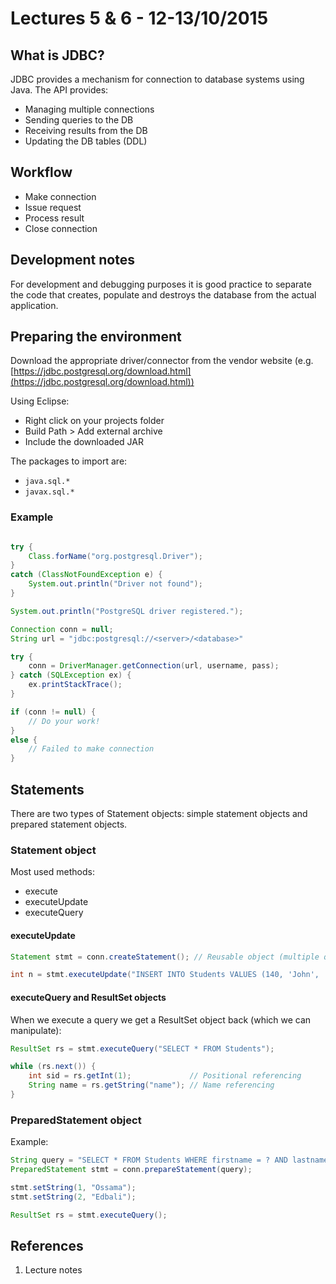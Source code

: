 # Lectures 5 & 6 - 12-13/10/2015

## What is JDBC?

JDBC provides a mechanism for connection to database systems using Java. The API provides:

- Managing multiple connections
- Sending queries to the DB
- Receiving results from the DB
- Updating the DB tables (DDL)

## Workflow

- Make connection
- Issue request
- Process result 
- Close connection

## Development notes

For development and debugging purposes it is good practice to separate the code that creates, populate and destroys the database from
the actual application.

## Preparing the environment

Download the appropriate driver/connector from the vendor website (e.g. [https://jdbc.postgresql.org/download.html](https://jdbc.postgresql.org/download.html))

Using Eclipse:

- Right click on your projects folder
- Build Path > Add external archive
- Include the downloaded JAR

The packages to import are:

- `java.sql.*`
- `javax.sql.*`

### Example

```java

try {
	Class.forName("org.postgresql.Driver");
}
catch (ClassNotFoundException e) {
	System.out.println("Driver not found");
}

System.out.println("PostgreSQL driver registered.");

Connection conn = null;
String url = "jdbc:postgresql://<server>/<database>"

try {
	conn = DriverManager.getConnection(url, username, pass);
} catch (SQLException ex) {
	ex.printStackTrace();
}

if (conn != null) {
	// Do your work!
}
else {
	// Failed to make connection
}

```

## Statements

There are two types of Statement objects: simple statement objects and prepared statement objects.

### Statement object

Most used methods:

- execute
- executeUpdate
- executeQuery

#### executeUpdate

```java
Statement stmt = conn.createStatement(); // Reusable object (multiple queries)

int n = stmt.executeUpdate("INSERT INTO Students VALUES (140, 'John', 'Smith', 1996-04-10)");
```

#### executeQuery and ResultSet objects

When we execute a query we get a ResultSet object back (which we can manipulate):

```java
ResultSet rs = stmt.executeQuery("SELECT * FROM Students");

while (rs.next()) {
	int sid = rs.getInt(1);				// Positional referencing
	String name = rs.getString("name");	// Name referencing
}
```

### PreparedStatement object

Example:

```java
String query = "SELECT * FROM Students WHERE firstname = ? AND lastname = ?"
PreparedStatement stmt = conn.prepareStatement(query);

stmt.setString(1, "Ossama");
stmt.setString(2, "Edbali");

ResultSet rs = stmt.executeQuery();
```

## References

1. Lecture notes

